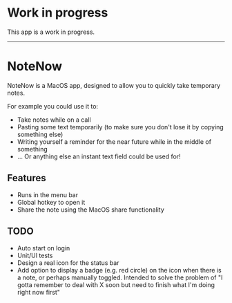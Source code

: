 # Work in progress
This app is a work in progress.

---

# NoteNow
NoteNow is a MacOS app, designed to allow you to quickly take temporary notes.

For example you could use it to:

* Take notes while on a call
* Pasting some text temporarily (to make sure you don't lose it by copying something else)
* Writing yourself a reminder for the near future while in the middle of something
* ... Or anything else an instant text field could be used for!

## Features
* Runs in the menu bar
* Global hotkey to open it
* Share the note using the MacOS share functionality

## TODO
* Auto start on login
* Unit/UI tests
* Design a real icon for the status bar
* Add option to display a badge (e.g. red circle) on the icon when there is a note, or perhaps manually toggled. Intended to solve the problem of "I gotta remember to deal with X soon but need to finish what I'm doing right now first"

